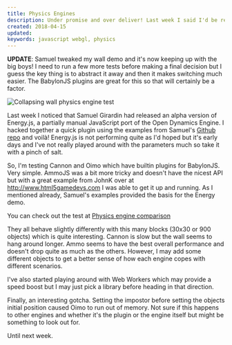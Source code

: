 ```yaml
---
title: Physics Engines
description: Under promise and over deliver! Last week I said I'd be releasing a demo of 3 physics engines I've been comparing. Well guess what?! I've got 4 to show you!
created: 2018-04-15
updated:
keywords: javascript webgl, physics
---
```


**UPDATE**: Samuel tweaked my wall demo and it's now keeping up with the big boys! I need to run a few more tests before making a final decision but I guess the key thing is to abstract it away and then it makes switching much easier. The BabylonJS plugins are great for this so that will certainly be a factor.

![Collapsing wall physics engine test](/assets/enginetest/engine_test.webp)

Last week I noticed that Samuel Girardin had released an alpha version of Energy.js, a partially manual JavaScript port of the Open Dynamics Engine. I hacked together a quick plugin using the examples from Samuel's [Github repo](https://github.com/samuelgirardin/Energy.js) and voilà! Energy.js is not performing quite as I'd hoped but it's early days and I've not really played around with the parameters much so take it with a pinch of salt.

So, I'm testing Cannon and Oimo which have builtin plugins for BabylonJS. Very simple. AmmoJS was a bit more tricky and doesn't have the nicest API but with a great example from JohnK over at http://www.html5gamedevs.com I was able to get it up and running. As I mentioned already, Samuel's examples provided the basis for the Energy demo.

You can check out the test at [Physics engine comparison](/assets/enginetest)

They all behave slightly differently with this many blocks (30x30 or 900 objects) which is quite interesting. Cannon is slow but the wall seems to hang around longer. Ammo seems to have the best overall performance and doesn't drop quite as much as the others. However, I may add some different objects to get a better sense of how each engine copes with different scenarios.

I've also started playing around with Web Workers which may provide a speed boost but I may just pick a library before heading in that direction.

Finally, an interesting gotcha. Setting the impostor before setting the objects initial position caused Oimo to run out of memory. Not sure if this happens to other engines and whether it's the plugin or the engine itself but might be something to look out for.

Until next week.
